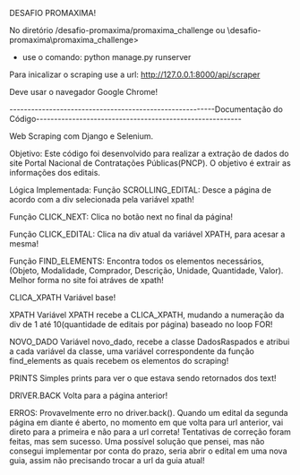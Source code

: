 DESAFIO PROMAXIMA!

No diretório /desafio-promaxima/promaxima_challenge ou \desafio-promaxima\promaxima_challenge>
- use o comando: python manage.py runserver

Para inicalizar o scraping use a url: http://127.0.0.1:8000/api/scraper

Deve usar o navegador Google Chrome!

---------------------------------------------------------Documentação do Código---------------------------------------------------------

Web Scraping com Django e Selenium.

Objetivo:
  Este código foi desenvolvido para realizar a extração de dados do site Portal Nacional de Contratações Públicas(PNCP). 
  O objetivo é extrair as informações dos editais.

Lógica Implementada:
  Função SCROLLING_EDITAL:
    Desce a página de acordo com a div selecionada pela variável xpath!
          
  Função CLICK_NEXT:
    Clica no botão next no final da página!
      
  Função CLICK_EDITAL:
    Clica na div atual da variável XPATH, para acesar a mesma!
      
  Função FIND_ELEMENTS:
    Encontra todos os elementos necessários, (Objeto, Modalidade, Comprador, Descrição, Unidade, Quantidade, Valor). Melhor forma no site foi atráves de xpath!
       
  CLICA_XPATH
    Variável base!

  XPATH
    Variável XPATH recebe a CLICA_XPATH, mudando a numeração da div de 1 até 10(quantidade de editais por página) baseado no loop FOR!

  NOVO_DADO
    Variável novo_dado, recebe a classe DadosRaspados e atribui a cada variável da classe, uma variável correspondente da função find_elements as quais
    recebem os elementos do scraping!

  PRINTS
    Simples prints para ver o que estava sendo retornados dos text!

  DRIVER.BACK
    Volta para a página anterior!

  ERROS:
    Provavelmente erro no driver.back().
    Quando um edital da segunda página em diante é aberto, no momento em que volta para url anterior, vai direto para a primeira e não para a url correta!
    Tentativas de correção foram feitas, mas sem sucesso. Uma possível solução que pensei, mas não consegui implementar por conta do prazo, seria abrir o edital em uma nova guia, assim não precisando trocar a url da guia atual!


